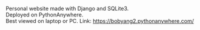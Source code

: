 Personal website made with Django and SQLite3.<br/>Deployed on PythonAnywhere.<br/>Best viewed on laptop or PC. Link: https://bobyang2.pythonanywhere.com/

